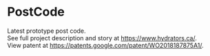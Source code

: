 # PostCode
Latest prototype post code.  
See full project description and story at https://www.hydrators.ca/.  
View patent at https://patents.google.com/patent/WO2018187875A1/.  

